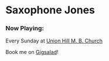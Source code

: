 # Saxophone Jones


### Now Playing:

Every Sunday at [Union Hill M. B. Church](https://www.facebook.com/profile.php?id=100068606979831)

Book me on [Gigsalad](https://www.gigsalad.com/saxophone_jones_whiteville)!

<link rel="stylesheet" href="./style.css"/>


<!-- [GigSalad](https://www.gigsalad.com/saxophone_jones_whiteville)

--Soundcloud

--Recording
-->
